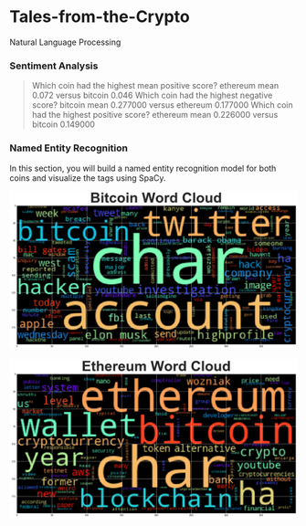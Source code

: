 # Tales-from-the-Crypto
Natural Language Processing


### Sentiment Analysis

> Which coin had the highest mean positive score?
>ethereum mean 0.072 versus bitcoin 0.046
> Which coin had the highest negative score?
>bitcoin mean 0.277000	 versus ethereum 0.177000
> Which coin had the highest positive score?
>ethereum mean 0.226000 versus bitcoin 0.149000




### Named Entity Recognition

In this section, you will build a named entity recognition model for both coins and visualize the tags using SpaCy.

![btc-word-cloud.png](Images/Bitcoin_WordCloud.png)

![eth-word-cloud.png](Images/Ethereum_WordCloud.png)
